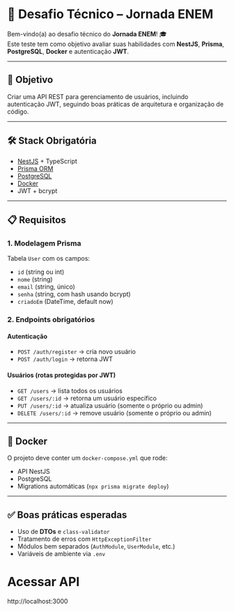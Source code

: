 # 🚀 Desafio Técnico – Jornada ENEM

Bem-vindo(a) ao desafio técnico do **Jornada ENEM**! 🎓  
Este teste tem como objetivo avaliar suas habilidades com **NestJS**, **Prisma**, **PostgreSQL**, **Docker** e autenticação **JWT**.

---

## 📌 Objetivo
Criar uma API REST para gerenciamento de usuários, incluindo autenticação JWT, seguindo boas práticas de arquitetura e organização de código.

---

## 🛠 Stack Obrigatória
- [NestJS](https://nestjs.com/) + TypeScript
- [Prisma ORM](https://www.prisma.io/)
- [PostgreSQL](https://www.postgresql.org/)
- [Docker](https://www.docker.com/)
- JWT + bcrypt

---

## 📋 Requisitos
### 1. Modelagem Prisma
Tabela `User` com os campos:
- `id` (string ou int)
- `nome` (string)
- `email` (string, único)
- `senha` (string, com hash usando bcrypt)
- `criadoEm` (DateTime, default now)

### 2. Endpoints obrigatórios
#### Autenticação
- `POST /auth/register` → cria novo usuário
- `POST /auth/login` → retorna JWT

#### Usuários (rotas protegidas por JWT)
- `GET /users` → lista todos os usuários
- `GET /users/:id` → retorna um usuário específico
- `PUT /users/:id` → atualiza usuário (somente o próprio ou admin)
- `DELETE /users/:id` → remove usuário (somente o próprio ou admin)

---

## 🐳 Docker
O projeto deve conter um `docker-compose.yml` que rode:
- API NestJS
- PostgreSQL
- Migrations automáticas (`npx prisma migrate deploy`)

---

## ✅ Boas práticas esperadas
- Uso de **DTOs** e `class-validator`
- Tratamento de erros com `HttpExceptionFilter`
- Módulos bem separados (`AuthModule`, `UserModule`, etc.)
- Variáveis de ambiente via `.env`


# Acessar API
http://localhost:3000
